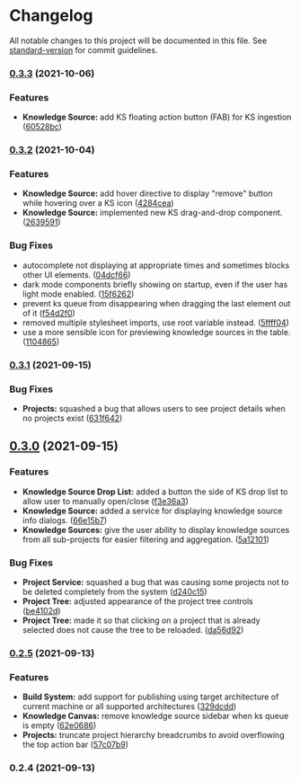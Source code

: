 # Changelog

All notable changes to this project will be documented in this file. See [standard-version](https://github.com/conventional-changelog/standard-version) for commit guidelines.

### [0.3.3](https://github.com/KnowledgeCanvas/knowledge-canvas/compare/v0.3.2...v0.3.3) (2021-10-06)


### Features

* **Knowledge Source:** add KS floating action button (FAB) for KS ingestion ([60528bc](https://github.com/KnowledgeCanvas/knowledge-canvas/commit/60528bc84460e6f6a586202a401e2d41ea1a5552))

### [0.3.2](https://github.com/KnowledgeCanvas/knowledge-canvas/compare/v0.3.1...v0.3.2) (2021-10-04)


### Features

* **Knowledge Source:** add hover directive to display "remove" button while hovering over a KS icon ([4284cea](https://github.com/KnowledgeCanvas/knowledge-canvas/commit/4284ceafddecdc4419e9950384f8a3aa43deedc4))
* **Knowledge Source:** implemented new KS drag-and-drop component. ([2639591](https://github.com/KnowledgeCanvas/knowledge-canvas/commit/2639591d38a6f27670ad51c8369ea9151ec6813b))


### Bug Fixes

* autocomplete not displaying at appropriate times and sometimes blocks other UI elements. ([04dcf66](https://github.com/KnowledgeCanvas/knowledge-canvas/commit/04dcf669acbb234a60ae1aaaa3b09288e978699a))
* dark mode components briefly showing on startup, even if the user has light mode enabled. ([15f6262](https://github.com/KnowledgeCanvas/knowledge-canvas/commit/15f626231dfc916a27a4007e2943fe0813832cfa))
* prevent ks queue from disappearing when dragging the last element out of it ([f54d2f0](https://github.com/KnowledgeCanvas/knowledge-canvas/commit/f54d2f07b234877f6e1c8669bb2d611572ea0e6d))
* removed multiple stylesheet imports, use root variable instead. ([5ffff04](https://github.com/KnowledgeCanvas/knowledge-canvas/commit/5ffff04ae691486d4c3ce02d19441511f6d4aed2))
* use a more sensible icon for previewing knowledge sources in the table. ([1104865](https://github.com/KnowledgeCanvas/knowledge-canvas/commit/110486528326f288977ec4e9eb6f106acacf2b97))

### [0.3.1](https://github.com/KnowledgeCanvas/knowledge-canvas/compare/v0.3.0...v0.3.1) (2021-09-15)


### Bug Fixes

* **Projects:** squashed a bug that allows users to see project details when no projects exist ([631f642](https://github.com/KnowledgeCanvas/knowledge-canvas/commit/631f64294386b7ae1b10164458313880f7d4dd74))

## [0.3.0](https://github.com/KnowledgeCanvas/knowledge-canvas/compare/v0.2.5...v0.3.0) (2021-09-15)


### Features

* **Knowledge Source Drop List:** added a button the side of KS drop list to allow user to manually open/close ([f3e36a3](https://github.com/KnowledgeCanvas/knowledge-canvas/commit/f3e36a3d5637d46848824cf71a42b4b754dc7d38))
* **Knowledge Source:** added a service for displaying knowledge source info dialogs. ([66e15b7](https://github.com/KnowledgeCanvas/knowledge-canvas/commit/66e15b7868e852c4f248c0ab131119e552395287))
* **Knowledge Sources:** give the user ability to display knowledge sources from all sub-projects for easier filtering and aggregation. ([5a12101](https://github.com/KnowledgeCanvas/knowledge-canvas/commit/5a1210185d8045dc7adb51cf8a7caa1b3168be9d))


### Bug Fixes

* **Project Service:** squashed a bug that was causing some projects not to be deleted completely from the system ([d240c15](https://github.com/KnowledgeCanvas/knowledge-canvas/commit/d240c15a69603893ae5b2ddfbdf3acf3ae4ce0c0))
* **Project Tree:** adjusted appearance of the project tree controls ([be4102d](https://github.com/KnowledgeCanvas/knowledge-canvas/commit/be4102d3f1bd22d3653869c49f596f68e8d38026))
* **Project Tree:** made it so that clicking on a project that is already selected does not cause the tree to be reloaded. ([da56d92](https://github.com/KnowledgeCanvas/knowledge-canvas/commit/da56d92d399187320745ec5ad794d70f76b156df))

### [0.2.5](https://github.com/KnowledgeCanvas/knowledge-canvas/compare/v0.2.4...v0.2.5) (2021-09-13)


### Features

* **Build System:** add support for publishing using target architecture of current machine or all supported architectures ([329dcdd](https://github.com/KnowledgeCanvas/knowledge-canvas/commit/329dcdd81d5ef77d35a15c6178628002622a8361))
* **Knowledge Canvas:** remove knowledge source sidebar when ks queue is empty ([62e0686](https://github.com/KnowledgeCanvas/knowledge-canvas/commit/62e0686db8d110dde9b8dc0576af73eb6f2ada79))
* **Projects:** truncate project hierarchy breadcrumbs to avoid overflowing the top action bar ([57c07b9](https://github.com/KnowledgeCanvas/knowledge-canvas/commit/57c07b91bac30f1de684cb476857b51acf6234bf))

### 0.2.4 (2021-09-13)
